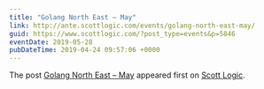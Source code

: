 ```yaml
---
title: "Golang North East – May"
link: http://ante.scottlogic.com/events/golang-north-east-may/
guid: https://www.scottlogic.com/?post_type=events&p=5846
eventDate: 2019-05-28
pubDateTime: 2019-04-24 09:57:06 +0000
---
```


<p>The post <a rel="nofollow" href="http://ante.scottlogic.com/events/golang-north-east-may/">Golang North East &#8211; May</a> appeared first on <a rel="nofollow" href="http://ante.scottlogic.com">Scott Logic</a>.</p>